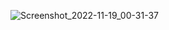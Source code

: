 ![Screenshot_2022-11-19_00-31-37](https://user-images.githubusercontent.com/55270400/202783636-0d0f1dab-ff59-4f1f-b594-3d183a497588.png)
